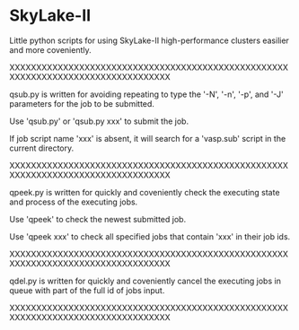 # SkyLake-II
Little python scripts for using SkyLake-II high-performance clusters easilier and more coveniently.

XXXXXXXXXXXXXXXXXXXXXXXXXXXXXXXXXXXXXXXXXXXXXXXXXXXXXXXXXXXXXXXXXXXXXXXXXXXXXXXXXX

qsub.py is written for avoiding repeating to type the '-N', '-n', '-p', and '-J' parameters for the job to be submitted.

Use 'qsub.py' or 'qsub.py xxx' to submit the job.

If job script name 'xxx' is absent, it will search for a 'vasp.sub' script in the current directory.

XXXXXXXXXXXXXXXXXXXXXXXXXXXXXXXXXXXXXXXXXXXXXXXXXXXXXXXXXXXXXXXXXXXXXXXXXXXXXXXXXX

qpeek.py is written for quickly and coveniently check the executing state and process of the executing jobs.

Use 'qpeek' to check the newest submitted job.

Use 'qpeek xxx' to check all specified jobs that contain 'xxx' in their job ids.

XXXXXXXXXXXXXXXXXXXXXXXXXXXXXXXXXXXXXXXXXXXXXXXXXXXXXXXXXXXXXXXXXXXXXXXXXXXXXXXXXX

qdel.py is written for quickly and coveniently cancel the executing jobs in queue with part of the full id of jobs input.

XXXXXXXXXXXXXXXXXXXXXXXXXXXXXXXXXXXXXXXXXXXXXXXXXXXXXXXXXXXXXXXXXXXXXXXXXXXXXXXXXX
